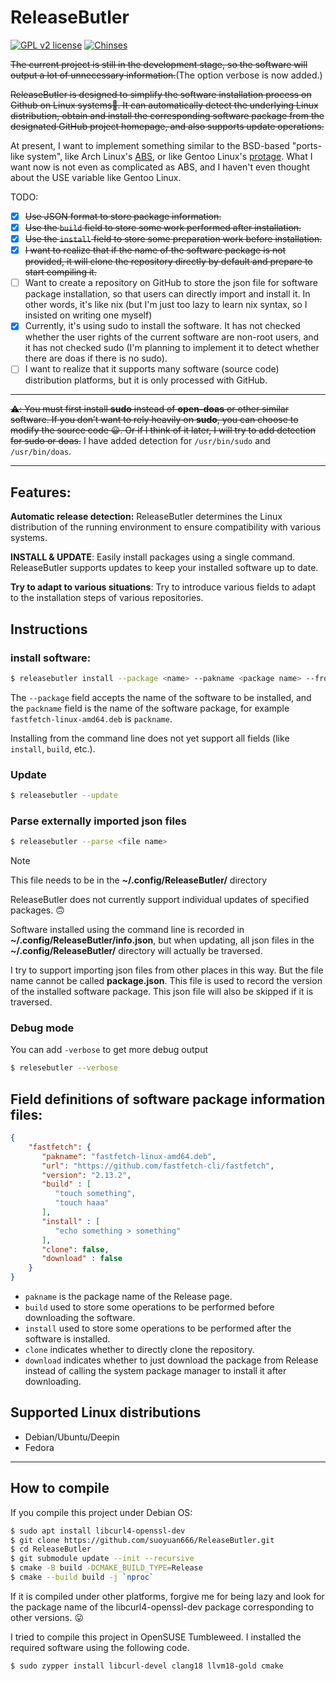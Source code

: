 # ReleaseButler

[![GPL v2 license](https://img.shields.io/badge/license-GPL_2-blue.svg)](https://raw.githubusercontent.com/suoyuan666/tlog/master/LICENSE)
[![Chinses](https://wangchujiang.com/sb/lang/chinese.svg)](./README_ZH_CN.md)

~~The current project is still in the development stage, so the software will output a lot of unnecessary information.~~(The option verbose is now added.)

~~ReleaseButler is designed to simplify the software installation process on Github on Linux systems🤗. It can automatically detect the underlying Linux distribution, obtain and install the corresponding software package from the designated GitHub project homepage, and also supports update operations.~~

At present, I want to implement something similar to the BSD-based "ports-like system", like Arch Linux's [ABS](https://wiki.archlinux.org/title/Arch_build_system), or like Gentoo Linux's [ protage](https://wiki.gentoo.org/wiki/Portage). What I want now is not even as complicated as ABS, and I haven't even thought about the USE variable like Gentoo Linux.

TODO:

- [x] ~~Use JSON format to store package information.~~
- [x] ~~Use the `build` field to store some work performed after installation.~~
- [x] ~~Use the `install` field to store some preparation work before installation.~~
- [x] ~~I want to realize that if the name of the software package is not provided, it will clone the repository directly by default and prepare to start compiling it.~~
- [ ] Want to create a repository on GitHub to store the json file for software package installation, so that users can directly import and install it. In other words, it's like nix (but I'm just too lazy to learn nix syntax, so I insisted on writing one myself)
- [x] Currently, it's using sudo to install the software. It has not checked whether the user rights of the current software are non-root users, and it has  not checked sudo (I'm planning to implement it to detect whether there are doas if there is no sudo).
- [ ] I want to realize that it supports many software (source code) distribution platforms, but it is only processed with GitHub.

---

~~⚠️: You must first install **sudo** instead of **open-doas** or other similar software. If you don’t want to rely heavily on **sudo**, you can choose to modify the source code 😀. Or if I think of it later, I will try to add detection for sudo or doas.~~ I have added detection for `/usr/bin/sudo` and `/usr/bin/doas`.

---

## Features:

**Automatic release detection:** ReleaseButler determines the Linux distribution of the running environment to ensure compatibility with various systems.

**INSTALL & UPDATE**: Easily install packages using a single command. ReleaseButler supports updates to keep your installed software up to date.

**Try to adapt to various situations**: Try to introduce various fields to adapt to the installation steps of various repositories.

## Instructions

### install software:

```bash
$ releasebutler install --package <name> --pakname <package name> --from <url> [--verbose]
```

The `--package` field accepts the name of the software to be installed, and the `packname` field is the name of the software package, for example `fastfetch-linux-amd64.deb` is `packname`.

Installing from the command line does not yet support all fields (like `install`, `build`, etc.).

### Update

```bash
$ releasebutler --update
```

### Parse externally imported json files

```bash
$ releasebutler --parse <file name>
```

> [!NOTE]
> This file needs to be in the **~/.config/ReleaseButler/** directory
> 
>  ReleaseButler does not currently support individual updates of specified packages. 🙃
>
> Software installed using the command line is recorded in **~/.config/ReleaseButler/info.json**, but when updating, all json files in the **~/.config/ReleaseButler/** directory will actually be traversed.
> 
> I try to support importing json files from other places in this way. But the file name cannot be called **package.json**. This file is used to record the version of the installed software package. This json file will also be skipped if it is traversed.

### Debug mode

You can add `-verbose` to get more debug output

```bash
$ relesebutler --verbose
```

## Field definitions of software package information files:

```json
{
    "fastfetch": {
       "pakname": "fastfetch-linux-amd64.deb",
       "url": "https://github.com/fastfetch-cli/fastfetch",
       "version": "2.13.2",
       "build" : [
          "touch something",
          "touch haaa"
       ],
       "install" : [
          "echo something > something"
       ],
       "clone": false,
       "download" : false
    }
}
```

- `pakname` is the package name of the Release page.
- `build` used to store some operations to be performed before downloading the software.
- `install` used to store some operations to be performed after the software is installed.
- `clone` indicates whether to directly clone the repository.
- `download` indicates whether to just download the package from Release instead of calling the system package manager to install it after downloading.

## Supported Linux distributions

- Debian/Ubuntu/Deepin
- Fedora

---

## How to compile

If you compile this project under Debian OS:

```bash
$ sudo apt install libcurl4-openssl-dev 
$ git clone https://github.com/suoyuan666/ReleaseButler.git
$ cd ReleaseButler
$ git submodule update --init --recursive
$ cmake -B build -DCMAKE_BUILD_TYPE=Release
$ cmake --build build -j `nproc`
```

If it is compiled under other platforms, forgive me for being lazy and look for the package name of the libcurl4-openssl-dev package corresponding to other versions. 😛

I tried to compile this project in OpenSUSE Tumbleweed. I installed the required software using the following code.

```bash
$ sudo zypper install libcurl-devel clang18 llvm18-gold cmake
```
